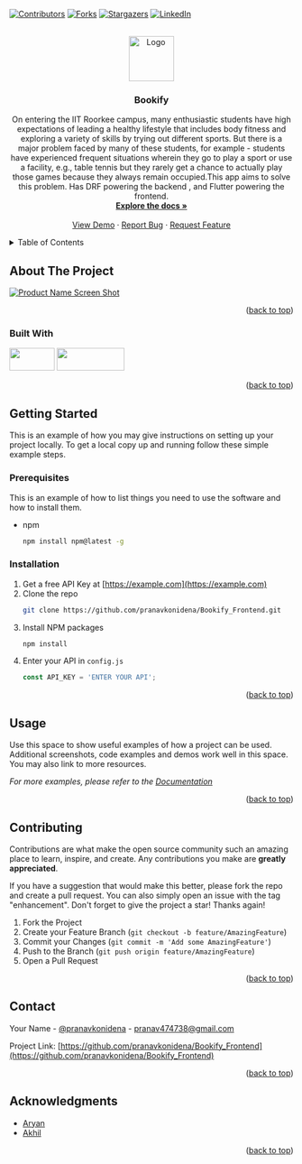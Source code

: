 <!-- Improved compatibility of back to top link: See: https://github.com/othneildrew/Best-README-Template/pull/73 -->
<a name="readme-top"></a>
<!--
*** Thanks for checking out the Best-README-Template. If you have a suggestion
*** that would make this better, please fork the repo and create a pull request
*** or simply open an issue with the tag "enhancement".
*** Don't forget to give the project a star!
*** Thanks again! Now go create something AMAZING! :D
-->



<!-- PROJECT SHIELDS -->
<!--
*** I'm using markdown "reference style" links for readability.
*** Reference links are enclosed in brackets [ ] instead of parentheses ( ).
*** See the bottom of this document for the declaration of the reference variables
*** for contributors-url, forks-url, etc. This is an optional, concise syntax you may use.
*** https://www.markdownguide.org/basic-syntax/#reference-style-links
-->
[![Contributors][contributors-shield]][contributors-url]
[![Forks][forks-shield]][forks-url]
[![Stargazers][stars-shield]][stars-url]
[![LinkedIn][linkedin-shield]][linkedin-url]



<!-- PROJECT LOGO -->
<br />
<div align="center">
  <a href="https://github.com/pranavkonidena/Bookify_Frontend">
    <img src="images/logo.png" alt="Logo" width="80" height="80">
  </a>

<h3 align="center">Bookify</h3>

  <p align="center">
    On entering the IIT Roorkee campus, many enthusiastic students have high expectations of leading a healthy lifestyle that includes body fitness and exploring a variety of skills by trying out different sports. But there is a major problem faced by many of these students, for example - students have experienced frequent situations wherein they go to play a sport or use a facility, e.g., table tennis but they rarely get a chance to actually play those games because they always remain occupied.This app aims to solve this problem. Has DRF powering the backend , and Flutter powering the frontend. 
    <br />
    <a href="https://github.com/pranavkonidena/Bookify_Frontend"><strong>Explore the docs »</strong></a>
    <br />
    <br />
    <a href="https://github.com/pranavkonidena/Bookify_Frontend">View Demo</a>
    ·
    <a href="https://github.com/pranavkonidena/Bookify_Frontend/issues">Report Bug</a>
    ·
    <a href="https://github.com/pranavkonidena/Bookify_Frontend/issues">Request Feature</a>
  </p>
</div>



<!-- TABLE OF CONTENTS -->
<details>
  <summary>Table of Contents</summary>
  <ol>
    <li>
      <a href="#about-the-project">About The Project</a>
      <ul>
        <li><a href="#built-with">Built With</a></li>
      </ul>
    </li>
    <li>
      <a href="#getting-started">Getting Started</a>
      <ul>
        <li><a href="#prerequisites">Prerequisites</a></li>
        <li><a href="#installation">Installation</a></li>
      </ul>
    </li>
    <li><a href="#usage">Usage</a></li>
    <li><a href="#roadmap">Roadmap</a></li>
    <li><a href="#contributing">Contributing</a></li>
    <li><a href="#license">License</a></li>
    <li><a href="#contact">Contact</a></li>
    <li><a href="#acknowledgments">Acknowledgments</a></li>
  </ol>
</details>



<!-- ABOUT THE PROJECT -->
## About The Project

[![Product Name Screen Shot][product-screenshot]](https://example.com)


<p align="right">(<a href="#readme-top">back to top</a>)</p>



### Built With

 <img src = "https://static.djangoproject.com/img/logos/django-logo-negative.svg" height = 40 width = 80 href = "www.google.com">
 <img src = "https://omniport.readthedocs.io/en/latest/_images/op_wordmark.png" height = 40 width = 120>

<p align="right">(<a href="#readme-top">back to top</a>)</p>



<!-- GETTING STARTED -->
## Getting Started

This is an example of how you may give instructions on setting up your project locally.
To get a local copy up and running follow these simple example steps.

### Prerequisites

This is an example of how to list things you need to use the software and how to install them.
* npm
  ```sh
  npm install npm@latest -g
  ```

### Installation

1. Get a free API Key at [https://example.com](https://example.com)
2. Clone the repo
   ```sh
   git clone https://github.com/pranavkonidena/Bookify_Frontend.git
   ```
3. Install NPM packages
   ```sh
   npm install
   ```
4. Enter your API in `config.js`
   ```js
   const API_KEY = 'ENTER YOUR API';
   ```

<p align="right">(<a href="#readme-top">back to top</a>)</p>



<!-- USAGE EXAMPLES -->
## Usage

Use this space to show useful examples of how a project can be used. Additional screenshots, code examples and demos work well in this space. You may also link to more resources.

_For more examples, please refer to the [Documentation](https://example.com)_

<p align="right">(<a href="#readme-top">back to top</a>)</p>


<!-- CONTRIBUTING -->
## Contributing

Contributions are what make the open source community such an amazing place to learn, inspire, and create. Any contributions you make are **greatly appreciated**.

If you have a suggestion that would make this better, please fork the repo and create a pull request. You can also simply open an issue with the tag "enhancement".
Don't forget to give the project a star! Thanks again!

1. Fork the Project
2. Create your Feature Branch (`git checkout -b feature/AmazingFeature`)
3. Commit your Changes (`git commit -m 'Add some AmazingFeature'`)
4. Push to the Branch (`git push origin feature/AmazingFeature`)
5. Open a Pull Request

<p align="right">(<a href="#readme-top">back to top</a>)</p>

<!-- CONTACT -->
## Contact

Your Name - [@pranavkonidena](https://instagram.com/pranavkonidena) - pranav474738@gmail.com

Project Link: [https://github.com/pranavkonidena/Bookify_Frontend](https://github.com/pranavkonidena/Bookify_Frontend)

<p align="right">(<a href="#readme-top">back to top</a>)</p>



<!-- ACKNOWLEDGMENTS -->
## Acknowledgments

* [Aryan](https://github.com/just-ary27)
* [Akhil]()

<p align="right">(<a href="#readme-top">back to top</a>)</p>



<!-- MARKDOWN LINKS & IMAGES -->
<!-- https://www.markdownguide.org/basic-syntax/#reference-style-links -->
[contributors-shield]: https://img.shields.io/github/contributors/pranavkonidena/Bookify_Frontend.svg?style=for-the-badge
[contributors-url]: https://github.com/pranavkonidena/Bookify_Frontend/graphs/contributors
[forks-shield]: https://img.shields.io/github/forks/pranavkonidena/Bookify_Frontend.svg?style=for-the-badge
[forks-url]: https://github.com/pranavkonidena/Bookify_Frontend/network/members
[stars-shield]: https://img.shields.io/github/stars/pranavkonidena/Bookify_Frontend.svg?style=for-the-badge
[stars-url]: https://github.com/pranavkonidena/Bookify_Frontend/stargazers
[linkedin-shield]: https://img.shields.io/badge/-LinkedIn-black.svg?style=for-the-badge&logo=linkedin&colorB=555
[linkedin-url]: https://linkedin.com/in/pranav-konidena-45102b25b
[product-screenshot]: images/screenshot.png
[Django]: https://static.djangoproject.com/img/logos/django-logo-positive.svg
[Django-url]: https://www.djangoproject.com/
[React.js]: https://img.shields.io/badge/React-20232A?style=for-the-badge&logo=react&logoColor=61DAFB
[React-url]: https://reactjs.org/
[Vue.js]: https://img.shields.io/badge/Vue.js-35495E?style=for-the-badge&logo=vuedotjs&logoColor=4FC08D
[Vue-url]: https://vuejs.org/
[Angular.io]: https://img.shields.io/badge/Angular-DD0031?style=for-the-badge&logo=angular&logoColor=white
[Angular-url]: https://angular.io/
[Svelte.dev]: https://img.shields.io/badge/Svelte-4A4A55?style=for-the-badge&logo=svelte&logoColor=FF3E00
[Svelte-url]: https://svelte.dev/
[Laravel.com]: https://img.shields.io/badge/Laravel-FF2D20?style=for-the-badge&logo=laravel&logoColor=white
[Laravel-url]: https://laravel.com
[Bootstrap.com]: https://img.shields.io/badge/Bootstrap-563D7C?style=for-the-badge&logo=bootstrap&logoColor=white
[Bootstrap-url]: https://getbootstrap.com
[JQuery.com]: https://img.shields.io/badge/jQuery-0769AD?style=for-the-badge&logo=jquery&logoColor=white
[JQuery-url]: https://jquery.com 
